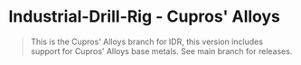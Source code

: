 # Industrial-Drill-Rig - Cupros' Alloys
> 
> This is the Cupros' Alloys branch for IDR, this version includes support for Cupros' Alloys base metals. See main branch for releases.
> 